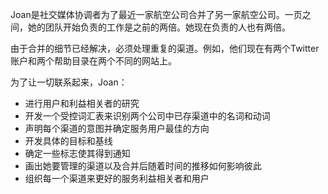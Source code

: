 Joan是社交媒体协调者为了最近一家航空公司合并了另一家航空公司。一页之间，她的团队开始负责的工作是之前的两倍。她现在负责的人也有两倍。

由于合并的细节已经解决，必须处理重复的渠道。例如，他们现在有两个Twitter账户和两个帮助目录在两个不同的网站上。

为了让一切联系起来，Joan：

- 进行用户和利益相关者的研究
- 开发一个受控词汇表来识别两个公司中已存渠道中的名词和动词
- 声明每个渠道的意图并确定服务用户最佳的方向
- 开发具体的目标和基线
- 确定一些标志使其得到通知
- 画出她要管理的渠道以及合并后随着时间的推移如何影响彼此
- 组织每一个渠道来更好的服务利益相关者和用户